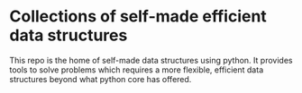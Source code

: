 # Collections of self-made efficient data structures

This repo is the home of self-made data structures using python. It provides tools to solve problems which requires 
a more flexible, efficient data structures beyond what python core has offered.